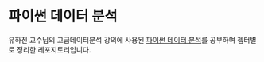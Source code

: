 # 파이썬 데이터 분석

유하진 교수님의 고급데이터분석 강의에 사용된 [파이썬 데이터 분석](https://www.booksr.co.kr/product/9788970505602/)를 공부하며 쳅터별로 정리한 레포지토리입니다.
